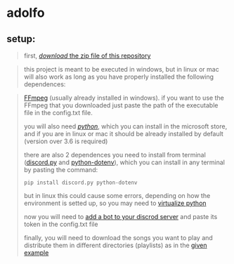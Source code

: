 # adolfo
## setup:

>first, [*download* the zip file of this repository](https://github.com/iarwin/adolfo/archive/refs/heads/main.zip)

>this project is meant to be executed in windows, but in linux or mac will also work as long as you have properly installed the following dependences:

>[FFmpeg](https://ffmpeg.org/download.html) (usually already installed in windows). if you want to use the FFmpeg that you downloaded just paste the path of the executable file in the config.txt file.
>
>you will also need [*python*](https://www.python.org/downloads/), which you can install in the microsoft store, and if you are in linux or mac it should be already installed by default (version over 3.6 is required)
>
>there are also 2 dependences you need to install from terminal ([discord.py](https://pypi.org/project/discord.py/) and [python-dotenv](https://pypi.org/project/python-dotenv/)), which you can install in any terminal by pasting the command:
>
>```pip install discord.py python-dotenv```
>
>but in linux this could cause some errors, depending on how the environment is setted up, so you may need to [virtualize python](https://docs.python.org/3/library/venv.html)
>
>now you will need to [add a bot to your discrod server](https://realpython.com/how-to-make-a-discord-bot-python/) and paste its token in the config.txt file
>
>finally, you will need to download the songs you want to play and distribute them in different directories (playlists) as in the [given example](https://github.com/iarwin/adolfo/tree/main/media/playlists/songs)
